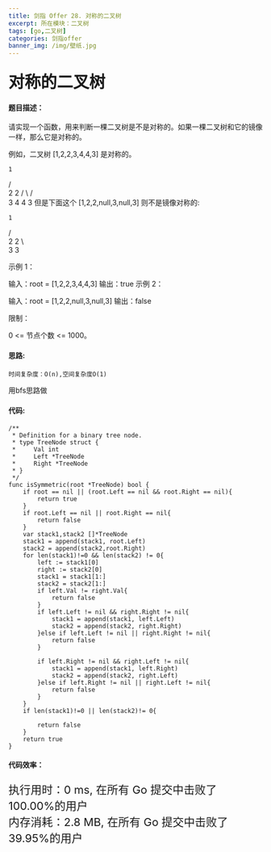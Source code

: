 ```yaml
---
title: 剑指 Offer 28. 对称的二叉树
excerpt: 所在模块：二叉树
tags: [go,二叉树]
categories: 剑指offer
banner_img: /img/壁纸.jpg
---
```


### <font size=6px>对称的二叉树</font>

#### 题目描述：

请实现一个函数，用来判断一棵二叉树是不是对称的。如果一棵二叉树和它的镜像一样，那么它是对称的。

例如，二叉树 [1,2,2,3,4,4,3] 是对称的。

    1
   / \
  2   2
 / \ / \
3  4 4  3
但是下面这个 [1,2,2,null,3,null,3] 则不是镜像对称的:

    1
   / \
  2   2
   \   \
   3    3

 

示例 1：

输入：root = [1,2,2,3,4,4,3]
输出：true
示例 2：

输入：root = [1,2,2,null,3,null,3]
输出：false


限制：

0 <= 节点个数 <= 1000。

#### 思路:

```
时间复杂度：O(n),空间复杂度O(1)
```

用bfs思路做

#### 代码:

```golang
/**
 * Definition for a binary tree node.
 * type TreeNode struct {
 *     Val int
 *     Left *TreeNode
 *     Right *TreeNode
 * }
 */
func isSymmetric(root *TreeNode) bool {
    if root == nil || (root.Left == nil && root.Right == nil){
        return true
    }
    if root.Left == nil || root.Right == nil{
        return false
    }
    var stack1,stack2 []*TreeNode
    stack1 = append(stack1, root.Left)
    stack2 = append(stack2,root.Right)
    for len(stack1)!=0 && len(stack2) != 0{
        left := stack1[0]
        right := stack2[0]
        stack1 = stack1[1:]
        stack2 = stack2[1:]
        if left.Val != right.Val{
            return false
        }
        if left.Left != nil && right.Right != nil{
            stack1 = append(stack1, left.Left)
            stack2 = append(stack2, right.Right)
        }else if left.Left != nil || right.Right != nil{
            return false
        }
        
        if left.Right != nil && right.Left != nil{
            stack1 = append(stack1, left.Right)
            stack2 = append(stack2, right.Left)
        }else if left.Right != nil || right.Left != nil{
            return false
        }
    }
    if len(stack1)!=0 || len(stack2)!= 0{
        
        return false
    }
    return true
}
```

#### 代码效率：

<p class="note note-primary"; style="font-size:22px">
   执行用时：0 ms, 在所有 Go 提交中击败了100.00%的用户<br>
   内存消耗：2.8 MB, 在所有 Go 提交中击败了39.95%的用户
</p>

